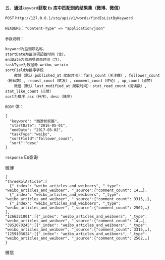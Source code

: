 五、**通过**`keyword`**获取 **`Es`** 库中匹配到的结果集（微博、微信）**

`POST` `http://127.0.0.1/stq/api/v1/words/findEsListByKeyword`

`HEADERS`：`"Content-Type" => "application/json"`

`参数说明`：

```
keyword为监测项名称，
startDate为监测项起始时间（含），
endDate为监测项结束时间（含），
taskType为数据源 weibo、weixin
sortField为排序字段
    微博（默认 published_at 爬取时间）：fans_count（关注数）, follower_count（粉丝数）, repost_count（转发）, comment_count（评论）, up_count（点赞）
    微信（默认 last_modified_at 爬取时间）：stat_read_count（阅读数）, stat_like_count（点赞）
sort为排序 asc（升序）、desc（降序）
```

`BODY` 体：

```
{
  "keyword": "西游伏妖篇",
  "startDate": "2016-05-01",
  "endDate": "2017-05-02",
  "taskType":"weibo",
  "sortField":"follower_count",
  "sort":"desc"
}
```

`response` Es查询

微博

```
{
"threeKolArticle":[
  {"_index": "weibo_articles_and_weiboers", "_type": "weibo_articles_and_weiboer", "_source":{"comment_count": 14,…},
  {"_index": "weibo_articles_and_weiboers", "_type": "weibo_articles_and_weiboer", "_source":{"comment_count": 3315,…},
  {"_index": "weibo_articles_and_weiboers", "_type": "weibo_articles_and_weiboer", "_source":{"comment_count": 2502,…}
],
"1266321801":[{"_index": "weibo_articles_and_weiboers", "_type": "weibo_articles_and_weiboer", "_source":{"comment_count": 14,…],
"3952070245":[{"_index": "weibo_articles_and_weiboers", "_type": "weibo_articles_and_weiboer", "_source":{"comment_count": 3315,…],
"1259193624":[{"_index": "weibo_articles_and_weiboers", "_type": "weibo_articles_and_weiboer", "_source":{"comment_count": 2502,…]
}
```

微信

```

```



